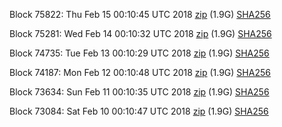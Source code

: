 Block 75822: Thu Feb 15 00:10:45 UTC 2018 [zip](https://dash-bootstrap.ams3.digitaloceanspaces.com/testnet/2018-02-15/bootstrap.dat.zip) (1.9G) [SHA256](https://dash-bootstrap.ams3.digitaloceanspaces.com/testnet/2018-02-15/sha256.txt)

Block 75281: Wed Feb 14 00:10:32 UTC 2018 [zip](https://dash-bootstrap.ams3.digitaloceanspaces.com/testnet/2018-02-14/bootstrap.dat.zip) (1.9G) [SHA256](https://dash-bootstrap.ams3.digitaloceanspaces.com/testnet/2018-02-14/sha256.txt)

Block 74735: Tue Feb 13 00:10:29 UTC 2018 [zip](https://dash-bootstrap.ams3.digitaloceanspaces.com/testnet/2018-02-13/bootstrap.dat.zip) (1.9G) [SHA256](https://dash-bootstrap.ams3.digitaloceanspaces.com/testnet/2018-02-13/sha256.txt)

Block 74187: Mon Feb 12 00:10:48 UTC 2018 [zip](https://dash-bootstrap.ams3.digitaloceanspaces.com/testnet/2018-02-12/bootstrap.dat.zip) (1.9G) [SHA256](https://dash-bootstrap.ams3.digitaloceanspaces.com/testnet/2018-02-12/sha256.txt)

Block 73634: Sun Feb 11 00:10:35 UTC 2018 [zip](https://dash-bootstrap.ams3.digitaloceanspaces.com/testnet/2018-02-11/bootstrap.dat.zip) (1.9G) [SHA256](https://dash-bootstrap.ams3.digitaloceanspaces.com/testnet/2018-02-11/sha256.txt)

Block 73084: Sat Feb 10 00:10:47 UTC 2018 [zip](https://dash-bootstrap.ams3.digitaloceanspaces.com/testnet/2018-02-10/bootstrap.dat.zip) (1.9G) [SHA256](https://dash-bootstrap.ams3.digitaloceanspaces.com/testnet/2018-02-10/sha256.txt)
